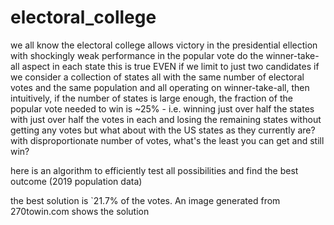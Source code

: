 # electoral_college

we all know the electoral college allows victory in the presidential ellection with shockingly weak performance in the popular vote do the winner-take-all aspect in each state
this is true EVEN if we limit to just two candidates
if we consider a collection of states all with the same number of electoral votes and the same population and all operating on winner-take-all,
then intuitively, if the number of states is large enough, the fraction of the popular vote needed to win is ~25% -
i.e. winning just over half the states with just over half the votes in each and losing the remaining states without getting any votes
but what about with the US states as they currently are? with disproportionate number of votes, what's the least you can get and still win?

here is an algorithm to efficiently test all possibilities and find the best outcome (2019 population data)

the best solution is `21.7% of the votes. An image generated from 270towin.com shows the solution
